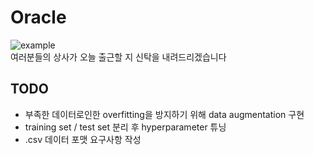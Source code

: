 Oracle 
======
![example]('https://raw.githubusercontent.com/kuc2477/oracle/master/example.png')  
여러분들의 상사가 오늘 출근할 지 신탁을 내려드리겠습니다


TODO
----
- 부족한 데이터로인한 overfitting을 방지하기 위해 data augmentation 구현
- training set / test set 분리 후 hyperparameter 튜닝
- .csv 데이터 포맷 요구사항 작성
